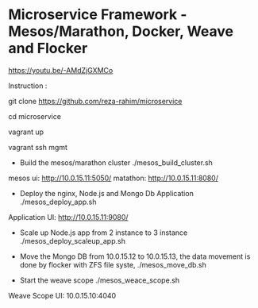 # Microservice Framework - Mesos/Marathon, Docker, Weave and Flocker

https://youtu.be/-AMdZjGXMCo


Instruction :

git clone https://github.com/reza-rahim/microservice

cd microservice

vagrant up

vagrant ssh mgmt

- Build the mesos/marathon cluster
./mesos_build_cluster.sh

mesos ui: http://10.0.15.11:5050/
matathon: http://10.0.15.11:8080/

- Deploy the nginx, Node.js and Mongo Db Application 
./mesos_deploy_app.sh

Application UI: http://10.0.15.11:9080/

- Scale up Node.js app from 2 instance to 3 instance
./mesos_deploy_scaleup_app.sh

- Move the Mongo DB from 10.0.15.12 to 10.0.15.13, the data movement is done by flocker with ZFS file syste,
./mesos_move_db.sh

- Start the weave scope 
./mesos_weace_scope.sh

Weave Scope UI: 10.0.15.10:4040 
